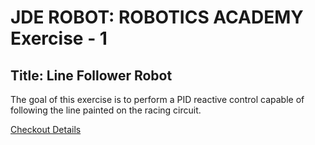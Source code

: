# JDE ROBOT: ROBOTICS ACADEMY Exercise - 1 
## Title: Line Follower Robot
The goal of this exercise is to perform a PID reactive control capable of following the line painted on the racing circuit.

[Checkout Details](https://jderobot.github.io/RoboticsAcademy/exercises/AutonomousCars/follow_line/)